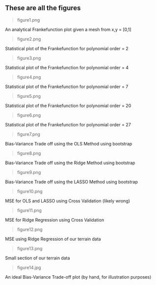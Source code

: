## These are all the figures

>figure1.png

An analytical Frankefunction plot given a mesh from x,y = [0,1]

>figure2.png

Statistical plot of the Frankefunction for polynomial order = 2

>figure3.png

Statistical plot of the Frankefunction for polynomial order = 4

>figure4.png

Statistical plot of the Frankefunction for polynomial order = 7

>figure5.png

Statistical plot of the Frankefunction for polynomial order = 20

>figure6.png

Statistical plot of the Frankefunction for polynomial order = 27

>figure7.png

Bias-Variance Trade off using the OLS Method using bootstrap

>figure8.png

Bias-Variance Trade off using the Ridge Method using bootstrap

>figure9.png

Bias-Variance Trade off using the LASSO Method using bootstrap

>figure10.png

MSE for OLS and LASSO using Cross Validation (likely wrong)

>figure11.png

MSE for Ridge Regression using Cross Validation

>figure12.png

MSE using Ridge Regression of our terrain data

>figure13.png

Small section of our terrain data

>figure14.jpg

An ideal Bias-Variance Trade-off plot (by hand, for illustration purposes)
